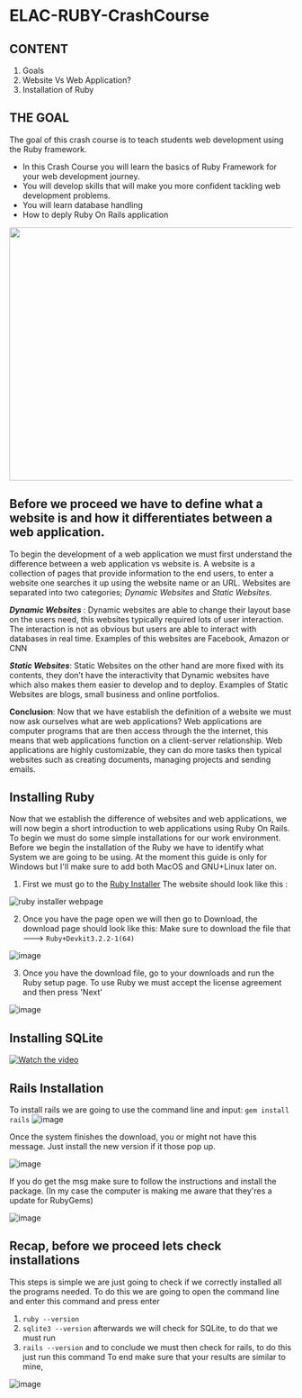 # ELAC-RUBY-CrashCourse
## CONTENT
1. Goals
2. Website Vs Web Application?
3. Installation of Ruby

## THE GOAL
The goal of this crash course is to teach students web development using the Ruby framework. 

- In this Crash Course you will learn the basics of Ruby Framework for your web development journey.
- You will develop skills that will make you more confident tackling web development problems.
- You will learn database handling
- How to deply Ruby On Rails application



<img src = "https://github.com/AngelinCS/ELAC-RUBY-CrashCourse/assets/59464059/6addd90d-6e4d-4a64-a10e-10476b4d81c8" width = "650" height= "450">

## Before we proceed we have to define what a website is and how it differentiates between a web application.

To begin the development of a web application we must first understand the difference between a web application vs website is. A website is a collection of pages that provide information to the end users, to enter a website one searches it up using the website name or an URL. Websites are separated into two categories; *Dynamic Websites* and *Static Websites*. 

***Dynamic Websites*** : Dynamic websites are able to change their layout base on the users need, this websites typically required lots of user interaction. The interaction is not as obvious but users are able to interact with databases in real time. Examples of this websites are Facebook, Amazon or CNN

***Static Websites***: Static Websites on the other hand are more fixed with its contents, they don’t have the interactivity that Dynamic websites have which also makes them easier to develop and to deploy. Examples of Static Websites are blogs, small business and online portfolios.

**Conclusion**: Now that we have establish the definition of a website we must now ask ourselves what are web applications? Web applications are computer programs that are then access through the the internet, this means that web applications function on a client-server relationship. Web applications are highly customizable, they can do more tasks then typical websites such as creating documents, managing projects and sending emails.

## Installing Ruby 

Now that we establish the difference of websites and web applications, we will now begin a short introduction to web applications using Ruby On Rails. To begin we must do some simple installations for our work environment. Before we begin the installation of the Ruby we have to identify what System we are going to be using. At the moment this guide is only for Windows but I'll make sure to add both MacOS and GNU+Linux later on.


1. First we must go to the [Ruby Installer](https://rubyinstaller.org/)
   The website should look like this :
    
![ruby installer webpage](https://github.com/AngelinCS/ELAC-RUBY-CrashCourse/assets/59464059/7767b591-9919-4eb5-83f8-a7697b069844)

2. Once you have the page open we will then go to Download, the download page should look like this:
Make sure to download the file that ---> `Ruby+Devkit3.2.2-1(64)`

![image](https://github.com/AngelinCS/ELAC-RUBY-CrashCourse/assets/59464059/a49064d0-4348-49de-b713-a77a77d65707)

3. Once you have the download file, go to your downloads and run the Ruby setup page. To use Ruby we must accept the license agreement and then press 'Next'

![image](https://github.com/AngelinCS/ELAC-RUBY-CrashCourse/assets/59464059/a25835dd-01fe-4d78-b32d-d0512db981b3)



  

## Installing SQLite

[![Watch the video](https://img.youtube.com/vi/watch?v=5ZkC_WE2W6s/https://github.com/AngelinCS/ELAC-RUBY-CrashCourse/assets/59464059/7d75bf0b-eb05-4ad9-84e6-dedf9b807818)](https://www.youtube.com/watch?v=5ZkC_WE2W6s)



## Rails Installation 

To install rails we are going to use the command line and input:
`gem install rails`
![image](https://github.com/AngelinCS/ELAC-RUBY-CrashCourse/assets/59464059/ab86c71d-2af5-4965-8f58-a86c23b9fc67)

Once the system finishes the download, you or might not have this message. Just install the new version if it those pop up.

![image](https://github.com/AngelinCS/ELAC-RUBY-CrashCourse/assets/59464059/9ab842fc-a183-4003-a9c8-331375c017b9)

If you do get the msg make sure to follow the instructions and install the package. (In my case the computer is making me aware that they'res a update for RubyGems)

![image](https://github.com/AngelinCS/ELAC-RUBY-CrashCourse/assets/59464059/7aba4f4c-effd-4feb-9103-6f0826cc0fb6)


## Recap, before we proceed lets check installations

This steps is simple we are just going to check if we correctly installed all the programs needed. To do this we are going to open the command line and enter this command and press enter
1. `ruby --version`
2. `sqlite3 --version`
afterwards we will check for SQLite, to do that we must run 
3. `rails --version`
and to conclude we must then check for rails, to do this just run this command 
 To end make sure that your results are similar to mine, 

![image](https://github.com/AngelinCS/ELAC-RUBY-CrashCourse/assets/59464059/53930aef-24e9-464b-aa9b-037cf5c8cfdd)












